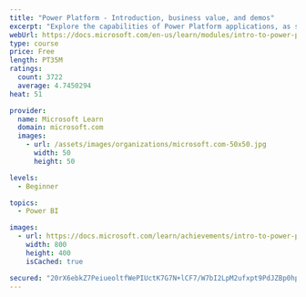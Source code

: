 ```yaml
---
title: "Power Platform - Introduction, business value, and demos"
excerpt: "Explore the capabilities of Power Platform applications, as seen in demonstrations and customer case studies."
webUrl: https://docs.microsoft.com/en-us/learn/modules/intro-to-power-platform-mba/
type: course
price: Free
length: PT35M
ratings:
  count: 3722
  average: 4.7450294
heat: 51

provider:
  name: Microsoft Learn
  domain: microsoft.com
  images:
    - url: /assets/images/organizations/microsoft.com-50x50.jpg
      width: 50
      height: 50

levels:
  - Beginner

topics:
  - Power BI

images:
  - url: https://docs.microsoft.com/learn/achievements/intro-to-power-platform-social.png
    width: 800
    height: 400
    isCached: true

secured: "20rX6ebkZ7PeiueoltfWePIUctK7G7N+lCF7/W7bI2LpM2ufxpt9PdJZBp0hpTrZkwwUpd3wmqzPoZ1z/52CiBCKPjeffdKB/n4Xn1YqSHCvU5DBVLCvLrM9vw1z9+W/wowDsASWMHcSmV6Gcje+q3b2+1zI4uxHDtDnTSxuROIhB1V2OHOxSy4rq6k28B1ZdEpVGP5WiMqyk8TIqsJXazadUHRPUzghOMF6kSVieSFEh1p5ZSCnyKSaFtorZ/HrPrtWDB0HVZy0EaXk9RY3lMDvG7I1Tq+GxhTlvv/w6SCCg47pZ5ZsjPf4qQYirTZp6MxEr3Xwv5ObiChBUV3FSxJcPjWGssSGEXsfUxEueZjMh2swDfTj2csB27EPWUpQA/TpRXz3+BGuO5UZR0OD+fY6OJEkjlRUrFjeNM9691I=;phC/FGqWgWN6lRi5xfNxmw=="
---
```


